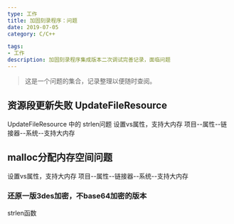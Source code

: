 ```yaml
---
type: 工作
title: 加固刻录程序：问题
date: 2019-07-05
category: C/C++

tags:
- 工作
description: 加固刻录程序集成版本二次调试完善记录，面临问题
---
```

>这是一个问题的集合，记录整理以便随时查阅。

## 资源段更新失败  UpdateFileResource
UpdateFileResource  中的 strlen问题
设置vs属性，支持大内存   项目--属性--链接器--系统--支持大内存
## malloc分配内存空间问题
设置vs属性，支持大内存   项目--属性--链接器--系统--支持大内存

### 还原一版3des加密，不base64加密的版本


strlen函数

